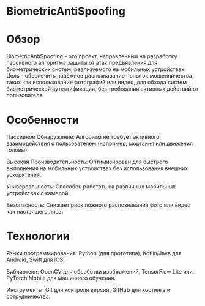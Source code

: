 # BiometricAntiSpoofing

# Обзор

BiometricAntiSpoofing - это проект, направленный на разработку пассивного алгоритма защиты от атак предъявления для биометрических систем, реализуемого на мобильных устройствах. Цель - обеспечить надёжное распознавание попыток мошенничества, таких как использование фотографий или видео, для обхода систем биометрической аутентификации, без требования активных действий от пользователя.

# Особенности

Пассивное Обнаружение: Алгоритм не требует активного взаимодействия с пользователем (например, моргания или движения головы).

Высокая Производительность: Оптимизирован для быстрого выполнения на мобильных устройствах без использования внешних ускорителей.

Универсальность: Способен работать на различных мобильных устройствах с камерой.

Безопасность: Снижает риск ложного распознавания фото или видео как настоящего лица.

# Технологии

Языки программирования: Python (для прототипа), Kotlin/Java для Android, Swift для iOS.

Библиотеки: OpenCV для обработки изображений, TensorFlow Lite или PyTorch Mobile для машинного обучения.

Инструменты: Git для контроля версий, GitHub для хостинга и сотрудничества.
